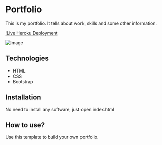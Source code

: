 # Portfolio
This is my portfolio. It tells about work, skills and some other information.

[!Live Heroku Deployment](https://taufeeq-portfolio.herokuapp.com/)

![image](https://user-images.githubusercontent.com/100328416/156955029-981c2f5b-e735-40da-bb40-7f90e4194c5c.png)

## Technologies

* HTML
* CSS
* Bootstrap

## Installation

No need to install any software, just open index.html

## How to use?

Use this template to build your own portfolio.
